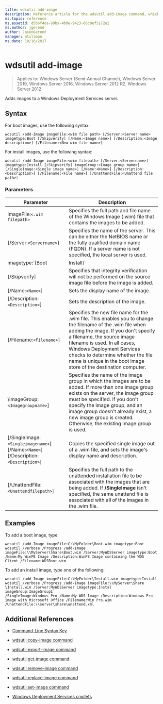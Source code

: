 ```yaml
---
title: wdsutil add-image
description: Reference article for the wdsutil add-image command, which adds images to a Windows Deployment Services server.
ms.topic: reference
ms.assetid: d5b6f4da-90ba-4b0e-9423-66c8ef5172e2
ms.author: jgerend
author: JasonGerend
manager: mtillman
ms.date: 10/16/2017
---
```


# wdsutil add-image

> Applies to: Windows Server (Semi-Annual Channel), Windows Server 2019, Windows Server 2016, Windows Server 2012 R2, Windows Server 2012

Adds images to a Windows Deployment Services server.

## Syntax

For boot images, use the following syntax:

```
wdsutil /add-Image imageFile:<wim file path> [/Server:<Server name> imagetype:Boot [/Skipverify] [/Name:<Image name>] [/Description:<Image description>] [/Filename:<New wim file name>]
```

For install images, use the following syntax:

```
wdsutil /add-Image imageFile:<wim filepath> [/Server:<Servername>] imagetype:Install [/Skipverify] imageGroup:<Image group name>] [/SingleImage:<Single image name>] [/Name:<Name>] [/Description:<Description>] [/Filename:<File name>] [/UnattendFile:<Unattend file path>]
```

### Parameters

| Parameter | Description |
|--|--|
| imageFile:`<.wim filepath>` | Specifies the full path and file name of the Windows Image (.wim) file that contains the images to be added. |
| [/Server:`<Servername>`] | Specifies the name of the server. This can be either the NetBIOS name or the fully qualified domain name (FQDN). If a server name is not specified, the local server is used. |
| imagetype:`{Boot|Install}` | Specifies the type of images to be added. |
| [/Skipverify] | Specifies that integrity verification will not be performed on the source image file before the image is added. |
| [/Name:`<Name>`] | Sets the display name of the image. |
| [/Description:`<Description>`] | Sets the description of the image. |
| [/Filename:`<Filename>`] | Specifies the new file name for the .wim file. This enables you to change the filename of the .wim file when adding the image. If you don't specify a filename, the source image filename is used. In all cases, Windows Deployment Services checks to determine whether the file name is unique in the boot image store of the destination computer. |
| \imageGroup:`<Imagegroupname>`] | Specifies the name of the image group in which the images are to be added. If more than one image group exists on the server, the image group must be specified. If you don't specify the image group, and an image group doesn't already exist, a new image group is created. Otherwise, the existing image group is used. |
| [/SingleImage:`<Singleimagename>`] [/Name:`<Name>`] [/Description:`<Description>`] | Copies the specified single image out of a .wim file, and sets the image's display name and description. |
| [/UnattendFile:`<Unattendfilepath>`] | Specifies the full path to the unattended installation file to be associated with the images that are being added. If **/SingleImage** isn't specified, the same unattend file is associated with all of the images in the .wim file. |

## Examples

To add a boot image, type:

```
wdsutil /add-Image imageFile:C:\MyFolder\Boot.wim imagetype:Boot
wdsutil /verbose /Progress /add-Image imageFile:\\MyServer\Share\Boot.wim /Server:MyWDSServer imagetype:Boot /Name:My WinPE Image /Description:WinPE Image containing the WDS Client /Filename:WDSBoot.wim
```

To add an install image, type one of the following:

```
wdsutil /add-Image imageFile:C:\MyFolder\Install.wim imagetype:Install
wdsutil /verbose /Progress /add-Image imageFile:\\MyServer\Share \Install.wim /Server:MyWDSServer imagetype:Instal imageGroup:ImageGroup1
/SingleImage:Windows Pro /Name:My WDS Image /Description:Windows Pro image with Microsoft Office /Filename:Win Pro.wim /UnattendFile:\\server\share\unattend.xml
```

## Additional References

- [Command-Line Syntax Key](command-line-syntax-key.md)

- [wdsutil copy-image command](wdsutil-copy-image.md)

- [wdsutil export-image command](wdsutil-export-image.md)

- [wdsutil get-image command](wdsutil-get-image.md)

- [wdsutil remove-image command](wdsutil-remove-image.md)

- [wdsutil replace-image command](wdsutil-replace-image.md)

- [wdsutil set-image command](wdsutil-set-image.md)

- [Windows Deployment Services cmdlets](/powershell/module/wds)
